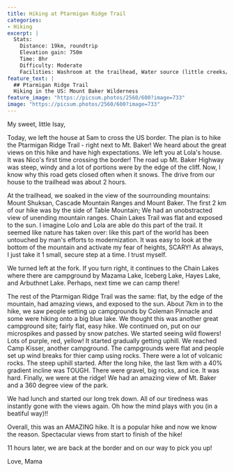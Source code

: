```yaml
---
title: Hiking at Ptarmigan Ridge Trail
categories:
- Hiking
excerpt: |
  Stats: 
    Distance: 19km, roundtrip
    Elevation gain: 750m
    Time: 8hr
    Difficulty: Moderate
    Facilities: Washroom at the trailhead, Water source (little creeks/ falls)
feature_text: |
  ## Ptarmigan Ridge Trail
  Hiking in the US: Mount Baker Wilderness
feature_image: "https://picsum.photos/2560/600?image=733"
image: "https://picsum.photos/2560/600?image=733"
---
```


My sweet, little Isay,

Today, we left the house at 5am to cross the US border. The plan is to hike the Ptarmigan Ridge Trail - right next to Mt. Baker! We heard about the great views on this hike and have high expectations. We left you at Lola's house. It was Nico's first time crossing the border! The road up Mt. Baker Highway was steep, windy and a lot of portions were by the edge of the cliff. Now, I know why this road gets closed often when it snows. The drive from our house to the trailhead was about 2 hours. 

At the trailhead, we soaked in the view of the sourrounding mountains: Mount Shuksan, Cascade Mountain Ranges and Mount Baker. The first 2 km of our hike was by the side of Table Mountain; We had an unobstracted view of unending mountain ranges. Chain Lakes Trail was flat and exposed to the sun. I imagine Lolo and Lola are able do this part of the trail. It seemed like nature has taken over: like this part of the world has been untouched by man's efforts to modernization. It was easy to look at the bottom of the mountain and activate my fear of heights, SCARY! As always, I just take it 1 small, secure step at a time. I trust myself.

We turned left at the fork. If you turn right, it continues to the Chain Lakes where there are campground by Mazama Lake, Iceberg Lake, Hayes Lake, and Arbuthnet Lake. Perhaps, next time we can camp there! 

The rest of the Ptarmigan Ridge Trail was the same: flat, by the edge of the mountain, had amazing views, and exposed to the sun. About 7km in to the hike, we saw people setting up campgrounds by Coleman Pinnacle and some were hiking onto a big blue lake. We thought this was another great campground site; fairly flat, easy hike. We continued on, put on our microspikes and passed by snow patches. We started seeing wild flowers! Lots of purple, red, yellow! It started gradually getting uphill. We reached Camp Kisser, another campground. The campgrounds were flat and people set up wind breaks for thier camp using rocks. There were a lot of volcanic rocks. The steep uphill started. After the long hike, the last 1km with a 40% gradient incline was TOUGH. There were gravel, big rocks, and ice. It was hard. Finally, we were at the ridge! We had an amazing view of Mt. Baker and a 360 degree view of the park.   

We had lunch and started our long trek down. All of our tiredness was instantly gone with the views again. Oh how the mind plays with you (in a beatiful way)!!

Overall, this was an AMAZING hike. It is a popular hike and now we know the reason. Spectacular views from start to finish of the hike!

11 hours later, we are back at the border and on our way to pick you up!


Love, 
Mama